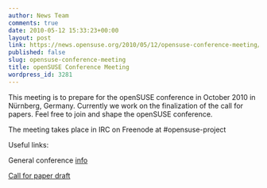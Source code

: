 ```yaml
---
author: News Team
comments: true
date: 2010-05-12 15:33:23+00:00
layout: post
link: https://news.opensuse.org/2010/05/12/opensuse-conference-meeting/
published: false
slug: opensuse-conference-meeting
title: openSUSE Conference Meeting
wordpress_id: 3281
---
```


This meeting is to prepare for the openSUSE conference in October 2010 in Nürnberg, Germany. Currently we work on the finalization of the call for papers. Feel free to join and shape the openSUSE conference.

The meeting takes place in IRC on Freenode at #opensuse-project

Useful links:

General conference [info ](http://en.opensuse.org/Conference_2010)

[Call for paper draft](http://en.opensuse.org/Conference_2010/Call_For_Papers#Call_for_Papers_for_the_openSUSE_Conference_2010)

